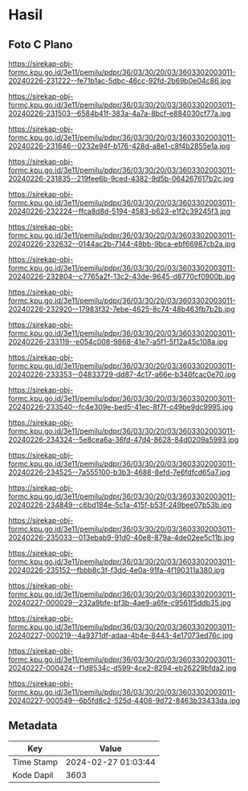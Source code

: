 # Hasil

## Foto C Plano

https://sirekap-obj-formc.kpu.go.id/3e11/pemilu/pdpr/36/03/30/20/03/3603302003011-20240226-231222--fe71b1ac-5dbc-46cc-92fd-2b69b0e04c86.jpg

https://sirekap-obj-formc.kpu.go.id/3e11/pemilu/pdpr/36/03/30/20/03/3603302003011-20240226-231503--6584b41f-383a-4a7a-8bcf-e884030cf77a.jpg

https://sirekap-obj-formc.kpu.go.id/3e11/pemilu/pdpr/36/03/30/20/03/3603302003011-20240226-231646--0232e94f-b176-428d-a8e1-c8f4b2855e1a.jpg

https://sirekap-obj-formc.kpu.go.id/3e11/pemilu/pdpr/36/03/30/20/03/3603302003011-20240226-231835--219fee6b-9ced-4382-9d5b-064267617b2c.jpg

https://sirekap-obj-formc.kpu.go.id/3e11/pemilu/pdpr/36/03/30/20/03/3603302003011-20240226-232224--ffca8d8d-5194-4583-b623-e1f2c39245f3.jpg

https://sirekap-obj-formc.kpu.go.id/3e11/pemilu/pdpr/36/03/30/20/03/3603302003011-20240226-232632--0144ac2b-7144-48bb-9bca-ebf66987cb2a.jpg

https://sirekap-obj-formc.kpu.go.id/3e11/pemilu/pdpr/36/03/30/20/03/3603302003011-20240226-232804--c7765a2f-13c2-43de-9645-d8770cf0900b.jpg

https://sirekap-obj-formc.kpu.go.id/3e11/pemilu/pdpr/36/03/30/20/03/3603302003011-20240226-232920--17983f32-7ebe-4625-8c74-48b463fb7b2b.jpg

https://sirekap-obj-formc.kpu.go.id/3e11/pemilu/pdpr/36/03/30/20/03/3603302003011-20240226-233119--e054c008-9868-41e7-a5f1-5f12a45c108a.jpg

https://sirekap-obj-formc.kpu.go.id/3e11/pemilu/pdpr/36/03/30/20/03/3603302003011-20240226-233353--04833729-dd87-4c17-a66e-b346fcac0e70.jpg

https://sirekap-obj-formc.kpu.go.id/3e11/pemilu/pdpr/36/03/30/20/03/3603302003011-20240226-233540--fc4e309e-bed5-41ec-8f7f-c49be9dc9995.jpg

https://sirekap-obj-formc.kpu.go.id/3e11/pemilu/pdpr/36/03/30/20/03/3603302003011-20240226-234324--5e8cea6a-36fd-47d4-8628-84d0209a5993.jpg

https://sirekap-obj-formc.kpu.go.id/3e11/pemilu/pdpr/36/03/30/20/03/3603302003011-20240226-234525--7a555100-b3b3-4688-8efd-7e6fdfcd65a7.jpg

https://sirekap-obj-formc.kpu.go.id/3e11/pemilu/pdpr/36/03/30/20/03/3603302003011-20240226-234849--c6bd184e-5c1a-415f-b53f-249bee07b53b.jpg

https://sirekap-obj-formc.kpu.go.id/3e11/pemilu/pdpr/36/03/30/20/03/3603302003011-20240226-235033--013ebab9-91d0-40e8-879a-4de02ee5c11b.jpg

https://sirekap-obj-formc.kpu.go.id/3e11/pemilu/pdpr/36/03/30/20/03/3603302003011-20240226-235152--fbbb8c3f-f3dd-4e0a-91fa-4f190311a380.jpg

https://sirekap-obj-formc.kpu.go.id/3e11/pemilu/pdpr/36/03/30/20/03/3603302003011-20240227-000029--232a9bfe-bf3b-4ae9-a6fe-c9561f5ddb35.jpg

https://sirekap-obj-formc.kpu.go.id/3e11/pemilu/pdpr/36/03/30/20/03/3603302003011-20240227-000219--4a9371df-adaa-4b4e-8443-4e17073ed76c.jpg

https://sirekap-obj-formc.kpu.go.id/3e11/pemilu/pdpr/36/03/30/20/03/3603302003011-20240227-000424--f1d8534c-d599-4ce2-8294-eb26229bfda2.jpg

https://sirekap-obj-formc.kpu.go.id/3e11/pemilu/pdpr/36/03/30/20/03/3603302003011-20240227-000549--6b5fd8c2-525d-4408-9d72-8463b33433da.jpg


## Metadata

| Key        | Value               |
| ---------- | ------------------- |
| Time Stamp | 2024-02-27 01:03:44 |
| Kode Dapil | 3603                |



